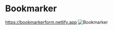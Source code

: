 # Bookmarker
https://bookmarkerform.netlify.app
![Bookmarker](https://user-images.githubusercontent.com/67917734/103306988-9fc31e80-4a17-11eb-87ab-6abaed49f634.png)
